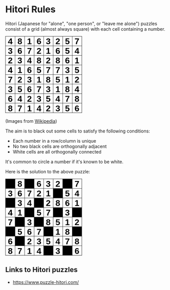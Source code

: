 # Hitori Rules

Hitori (Japanese for "alone", "one person", or "leave me alone") puzzles consist of a grid (almost always square) with each cell containing a number.

![Example hitori puzzle](images/hitori.png "Example hitori puzzle")

(Images from [Wikipedia](https://en.wikipedia.org/wiki/Hitori))

The aim is to black out some cells to satisfy the following conditions:

* Each number in a row/column is unique
* No two black cells are orthogonally adjacent
* White cells are all orthogonally connected

It's common to circle a number if it's known to be white.

Here is the solution to the above puzzle:

![Example hitori puzzle solution](images/hitori_sol.png "Example hitori puzzle solution")

## Links to Hitori puzzles

* https://www.puzzle-hitori.com/
